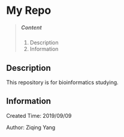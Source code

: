 # My Repo

> ##### Content
>
> 1. Description
> 2. Information

## Description

This repository is for bioinformatics studying.

## Information

Created Time: 2019/09/09

Author: Ziqing Yang
